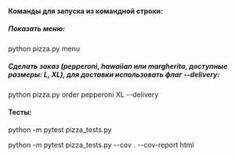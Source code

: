 

#### Команды для запуска из командной строки:

##### Показать меню:

python pizza.py menu

##### Сделать заказ (pepperoni, hawaiian или margherita, доступные размеры: L, XL), для доставки использовать флаг --delivery:

python pizza.py order pepperoni XL --delivery

#### Тесты:

python -m pytest pizza_tests.py

python -m pytest pizza_tests.py --cov . --cov-report html
